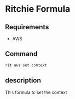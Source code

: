 # Ritchie Formula

## Requirements

- AWS

## Command

```bash
rit aws set context
```

## description

This formula to set the context
